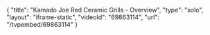 {
    "title": "Kamado Joe Red Ceramic Grills - Overview",
    "type": "solo",
    "layout": "iframe-static",
    "videoId": "69863114",
    "url": "\/tvpembed\/69863114"
}